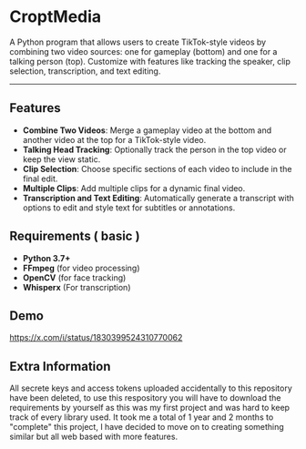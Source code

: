 # CroptMedia

A Python program that allows users to create TikTok-style videos by combining two video sources: one for gameplay (bottom) and one for a talking person (top). Customize with features like tracking the speaker, clip selection, transcription, and text editing.

---

## Features

- **Combine Two Videos**: Merge a gameplay video at the bottom and another video at the top for a TikTok-style video.
- **Talking Head Tracking**: Optionally track the person in the top video or keep the view static.
- **Clip Selection**: Choose specific sections of each video to include in the final edit.
- **Multiple Clips**: Add multiple clips for a dynamic final video.
- **Transcription and Text Editing**: Automatically generate a transcript with options to edit and style text for subtitles or annotations.

## Requirements ( basic )

- **Python 3.7+**
- **FFmpeg** (for video processing)
- **OpenCV** (for face tracking)
- **Whisperx** (For transcription)

## Demo

https://x.com/i/status/1830399524310770062

## Extra Information

All secrete keys and access tokens uploaded accidentally to this repository have been deleted, to use this respository you will have to download the requirements by yourself as this was my first project and was hard to keep track of every library used. It took me a total of 1 year and 2 months to "complete" this project, I have decided to move on to creating something similar but all web based with more features. 
